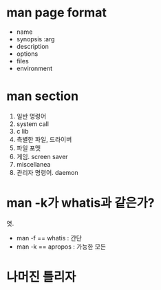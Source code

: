 # man page format

* name
* synopsis :arg
* description
* options
* files
* environment

# man section 

1. 일반 명령어
2. system call
3. c lib
4. 측별한 파일, 드라이버
5. 파일 포맷
6. 게임. screen saver
7. miscellanea
8. 관리자 명령어. daemon

# man -k가 whatis과 같은가?

엿. 

* man -f == whatis : 간단
* man  -k == apropos : 가능한 모든

# 나머진 틀리자



